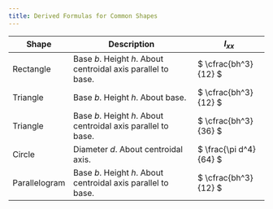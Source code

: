 ```yaml
---
title: Derived Formulas for Common Shapes
---
```


| Shape         | Description                                                   | $I_{xx}$               |
| ------------- | ------------------------------------------------------------- | ---------------------- |
| Rectangle     | Base $b$. Height $h$. About centroidal axis parallel to base. | $ \cfrac{bh^3}{12} $   |
| Triangle      | Base $b$. Height $h$. About base.                             | $ \cfrac{bh^3}{12} $   |
| Triangle      | Base $b$. Height $h$. About centroidal axis parallel to base. | $ \cfrac{bh^3}{36} $   |
| Circle        | Diameter $d$. About centroidal axis.                          | $ \frac{\pi d^4}{64} $ |
| Parallelogram | Base $b$. Height $h$. About centroidal axis parallel to base. | $ \cfrac{bh^3}{12} $   |
